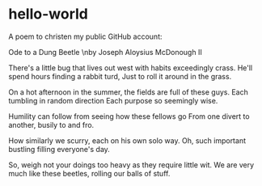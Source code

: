 # hello-world
A poem to christen my public GitHub account:


Ode to a Dung Beetle
\nby Joseph Aloysius McDonough II

There's a little bug that lives out west
  with habits exceedingly crass.
He'll spend hours finding a rabbit turd,
  Just to roll it around in the grass.

On a hot afternoon in the summer,
  the fields are full of these guys.
Each tumbling in random direction
  Each purpose so seemingly wise.
  
Humility can follow
  from seeing how these fellows go
From one divert to another,
  busily to and fro.
  
How similarly we scurry,
  each on his own solo way.
Oh, such important bustling
  filling everyone's day.
  
So, weigh not your doings too heavy
  as they require little wit.
We are very much like these beetles,
  rolling our balls of stuff.
